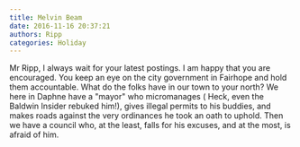 ```yaml
---
title: Melvin Beam
date: 2016-11-16 20:37:21
authors: Ripp
categories: Holiday
---
```


  Mr Ripp,  I always wait for your latest postings.  I am happy that you are encouraged.  You keep an eye on the city government in Fairhope and hold them accountable.  What do the folks have in our town to your north?  We here in Daphne have a "mayor" who micromanages ( Heck, even the Baldwin Insider rebuked him!), gives illegal permits to his buddies, and makes roads against the very ordinances he took an oath to uphold.  Then we have a council who, at the least, falls for his excuses, and at the most, is afraid of him.
